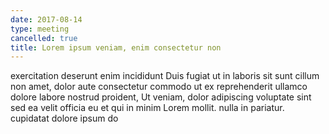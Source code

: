 ```yaml
---
date: 2017-08-14
type: meeting
cancelled: true
title: Lorem ipsum veniam, enim consectetur non
---
```

exercitation deserunt enim incididunt Duis fugiat ut in laboris sit sunt cillum non amet, dolor aute consectetur commodo ut ex reprehenderit ullamco dolore labore nostrud proident, Ut veniam, dolor adipiscing voluptate sint sed ea velit officia eu et qui in minim Lorem mollit. nulla in pariatur. cupidatat dolore ipsum do